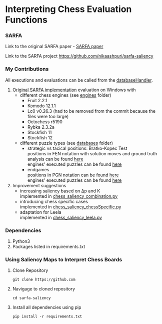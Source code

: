 # Interpreting Chess Evaluation Functions

### SARFA
Link to the original SARFA paper - [SARFA paper](https://arxiv.org/abs/1912.12191) 

Link to the SARFA project https://github.com/nikaashpuri/sarfa-saliency

### My Contributions
All executions and evaluations can be called from the [databaseHandler](databaseHandler.py).
1. [Original SARFA implementation](chess_saliency_original.py) evaluation on Windows with 
   - different chess engines (see [engines](engines) folder)
     - Fruit 2.2.1
     - Komodo 12.1.1
     - Lc0 v0.26.3 (had to be removed from the commit because the files were too large)
     - Octochess r5190
     - Rybka 2.3.2a
     - Stockfish 11
     - Stockfish 12  
   - different puzzle types (see [databases](chess_saliency_databases) folder)
     - strategic vs tacical positions: Bratko-Kopec Test  
       positions in FEN notation with solution moves and ground truth analysis can be found [here](chess_saliency_databases\bratko-kopec)  
       engines' executed puzzles can be found [here](evaluation\bratko-kopec)
     - endgames  
       positions in PGN notation can be found [here](chess_saliency_databases\endgames\endgames.pgn)  
       engines' executed puzzles can be found [here](evaluation\endgames)
2. Improvement suggestions
   - increasing saliency based on Δp and K  
     implemented in [chess_saliency_combination.py](chess_saliency_combination.py)
   - introducing chess specific cases  
     implemented in [chess_saliency_chessSpecific.py](chess_saliency_chessSpecific.py)
   - adaptation for Leela  
     implemented in [chess_saliency_leela.py](chess_saliency_leela.py)


### Dependencies
1. Python3
2. Packages listed in requirements.txt

### Using Saliency Maps to Interpret Chess Boards
1. Clone Repository
    ```
    git clone https://github.com
    ```
2. Navigage to cloned repository
    ```
    cd sarfa-saliency
    ```
3. Install all dependencies using pip
    ```
    pip install -r requirements.txt
    ```
